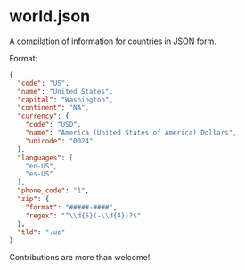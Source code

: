 world.json
==========

A compilation of information for countries in JSON form.

Format:
``` json
{
  "code": "US",
  "name": "United States",
  "capital": "Washington",
  "continent": "NA",
  "currency": {
    "code": "USD",
    "name": "America (United States of America) Dollars",
    "unicode": "0024"
  },
  "languages": [
    "en-US",
    "es-US"
  ],
  "phone_code": "1",
  "zip": {
    "format": "#####-####",
    "regex": "^\\d{5}(-\\d{4})?$"
  },
  "tld": ".us"
}
```

Contributions are more than welcome!

